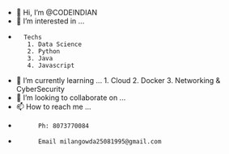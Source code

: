- 👋 Hi, I’m @CODEINDIAN
- 👀 I’m interested in ...
-       Techs
         1. Data Science
         2. Python
         3. Java
         4. Javascript
- 🌱 I’m currently learning ...
       1. Cloud 
       2. Docker
       3. Networking & CyberSecurity
- 💞️ I’m looking to collaborate on ...
- 📫 How to reach me ... 
-           Ph: 8073770084
-           Email milangowda25081995@gmail.com

<!---
CODEINDIAN/CODEINDIAN is a ✨ special ✨ repository because its `README.md` (this file) appears on your GitHub profile.
You can click the Preview link to take a look at your changes.
--->
